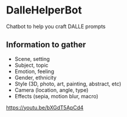# DalleHelperBot

Chatbot to help you craft DALLE prompts

## Information to gather

- Scene, setting
- Subject, topic
- Emotion, feeling
- Gender, ethnicity
- Style (3D, photo, art, painting, abstract, etc)
- Camera (location, angle, type)
- Effects (sepia, motion blur, macro)

https://youtu.be/bXGdT5ApCd4
